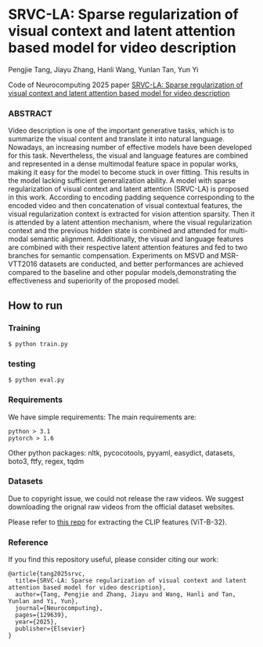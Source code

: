 # SRVC-LA: Sparse regularization of visual context and latent attention based model for video description

Pengjie Tang, Jiayu Zhang, Hanli Wang, Yunlan Tan, Yun Yi

Code of Neurocomputing 2025 paper [SRVC-LA: Sparse regularization of visual context and latent attention based model for video description](https://www.sciencedirect.com/science/article/abs/pii/S092523122500311X)

### ABSTRACT

Video description is one of the important generative tasks, which is to summarize the visual content and translate it into natural language. Nowadays, an increasing number of effective models have been developed for this task. Nevertheless, the visual and language features are combined and represented in a dense multimodal feature space in popular works, making it easy for the model to become stuck in over fitting. This results in the model lacking sufficient generalization ability. A model with sparse regularization of visual context and latent attention (SRVC-LA) is proposed in this work. According to encoding padding sequence corresponding to the encoded video and then concatenation of visual contextual features, the visual regularization context is extracted for vision attention sparsity. Then it is attended by a latent attention mechanism, where the visual regularization context and the previous hidden state is combined and attended for multi-modal semantic alignment. Additionally, the visual and language features are combined with their respective latent attention features and fed to two branches for semantic compensation. Experiments on MSVD and MSR-VTT2016 datasets are conducted, and better performances are achieved compared to the baseline and other popular models,demonstrating the effectiveness and superiority of the proposed model.

## How to run

### Training

```
$ python train.py
```

### testing

```
$ python eval.py
```

### Requirements

We have simple requirements:
The main requirements are:

```
python > 3.1
pytorch > 1.6
```

Other python packages: nltk, pycocotools, pyyaml, easydict, datasets, boto3, ftfy, regex, tqdm

### Datasets

Due to copyright issue, we could not release the raw videos. We suggest downloading the orignal raw videos from the official dataset websites.

Please refer to [this repo](https://github.com/openai/CLIP) for extracting the CLIP features (ViT-B-32).

### Reference

If you find this repository useful, please consider citing our work:

```
@article{tang2025srvc,
  title={SRVC-LA: Sparse regularization of visual context and latent attention based model for video description},
  author={Tang, Pengjie and Zhang, Jiayu and Wang, Hanli and Tan, Yunlan and Yi, Yun},
  journal={Neurocomputing},
  pages={129639},
  year={2025},
  publisher={Elsevier}
}
```
